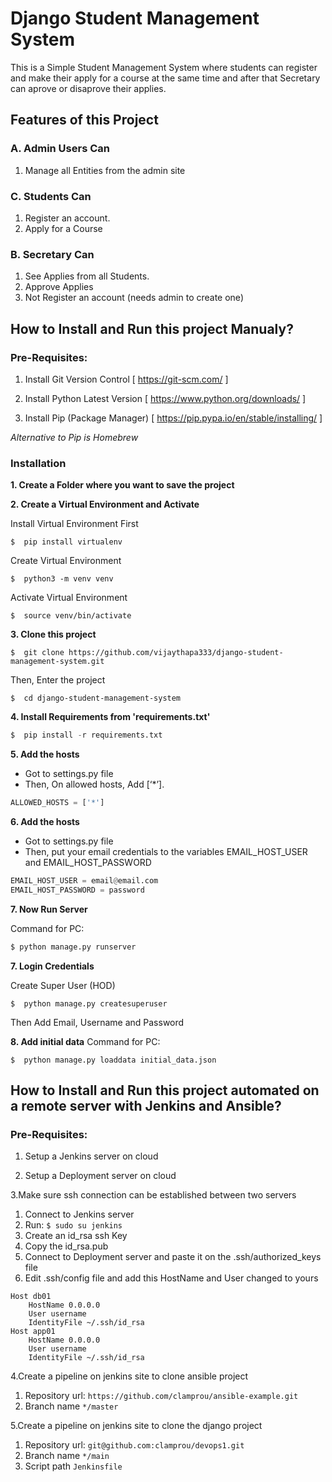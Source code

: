 # Django Student Management System
This is a Simple Student Management System where students can register and make their apply for a course at the same time and after that Secretary can aprove or disaprove their applies.

## Features of this Project

### A. Admin Users Can
1. Manage all Entities from the admin site

### C. Students Can
1. Register an account.
2. Apply for a Course

### B. Secretary Can
1. See Applies from all Students.
2. Approve Applies
3. Not Register an account (needs admin to create one)


## How to Install and Run this project Manualy?

### Pre-Requisites:
1. Install Git Version Control
[ https://git-scm.com/ ]

2. Install Python Latest Version
[ https://www.python.org/downloads/ ]

3. Install Pip (Package Manager)
[ https://pip.pypa.io/en/stable/installing/ ]

*Alternative to Pip is Homebrew*

### Installation
**1. Create a Folder where you want to save the project**

**2. Create a Virtual Environment and Activate**

Install Virtual Environment First
```
$  pip install virtualenv
```

Create Virtual Environment

```
$  python3 -m venv venv
```

Activate Virtual Environment

```
$  source venv/bin/activate
```

**3. Clone this project**
```
$  git clone https://github.com/vijaythapa333/django-student-management-system.git
```

Then, Enter the project
```
$  cd django-student-management-system
```

**4. Install Requirements from 'requirements.txt'**
```python
$  pip install -r requirements.txt
```

**5. Add the hosts**

- Got to settings.py file 
- Then, On allowed hosts, Add [‘*’]. 
```python
ALLOWED_HOSTS = ['*']
```

**6. Add the hosts**

- Got to settings.py file 
- Then, put your email credentials to the variables EMAIL_HOST_USER and EMAIL_HOST_PASSWORD
```python
EMAIL_HOST_USER = email@email.com
EMAIL_HOST_PASSWORD = password
```

**7. Now Run Server**

Command for PC:
```python
$ python manage.py runserver
```


**7. Login Credentials**

Create Super User (HOD)
```
$  python manage.py createsuperuser
```
Then Add Email, Username and Password

**8. Add initial data**
Command for PC:
```
$  python manage.py loaddata initial_data.json
```


## How to Install and Run this project automated on a remote server with Jenkins and Ansible?

### Pre-Requisites:
1. Setup a Jenkins server on cloud

2. Setup a Deployment server on cloud

3.Make sure ssh connection can be established between two servers  
  1. Connect to Jenkins server
  2. Run: ```$ sudo su jenkins```
  3. Create an id_rsa ssh Key
  4. Copy the id_rsa.pub
  5. Connect to Deployment server and paste it on the .ssh/authorized_keys file
  6. Edit .ssh/config file and add this HostName and User changed to yours
```
Host db01
    HostName 0.0.0.0
    User username
    IdentityFile ~/.ssh/id_rsa
Host app01
    HostName 0.0.0.0
    User username
    IdentityFile ~/.ssh/id_rsa
```
4.Create a pipeline on jenkins site to clone ansible project  
  1. Repository url: ```https://github.com/clamprou/ansible-example.git```
  2. Branch name ```*/master```

5.Create a pipeline on jenkins site to clone the django project
  1. Repository url: ```git@github.com:clamprou/devops1.git```
  2. Branch name ```*/main```
  3. Script path ```Jenkinsfile```
